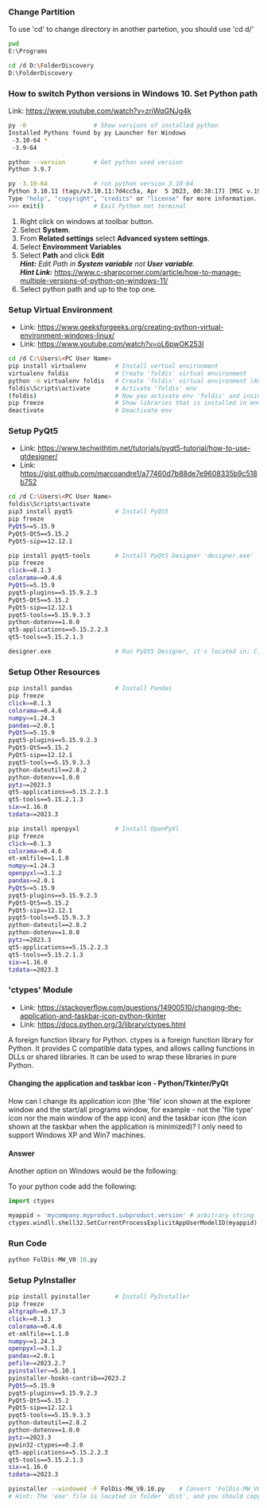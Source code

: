 ### **Change Partition**
To use 'cd' to change directory in another partetion, you should use 'cd d/'
```bash
pwd
E:\Programs

cd /d D:\FolderDiscovery
D:\FolderDiscovery
```

### **How to switch Python versions in Windows 10. Set Python path**

Link: https://www.youtube.com/watch?v=zriWqGNJg4k
```bash
py -0                   # Show versions of installed python
Installed Pythons found by py Launcher for Windows
 -3.10-64 *
 -3.9-64

python --version        # Get python used version
Python 3.9.7

py -3.10-64             # run python version 3.10-64
Python 3.10.11 (tags/v3.10.11:7d4cc5a, Apr  5 2023, 00:38:17) [MSC v.1929 64 bit (AMD64)] on win32
Type "help", "copyright", "credits" or "license" for more information.
>>> exit()              # Exit Python not terminal
```
1. Right click on windows at toolbar button.
2. Select **System**.
3. From **Related settings** select **Advanced system settings**.
4. Select **Enviromment Variables**
5. Select **Path** and click **Edit**<br>
   ***Hint:*** *Edit Path in **System variable** not **User variable**.*<br>
   ***Hint Link:*** https://www.c-sharpcorner.com/article/how-to-manage-multiple-versions-of-python-on-windows-11/
6. Select python path and up to the top one.

### **Setup Virtual Environment**
- Link: https://www.geeksforgeeks.org/creating-python-virtual-environment-windows-linux/
- Link: https://www.youtube.com/watch?v=oL6pwOK253I
```bash
cd /d C:\Users\<PC User Name>
pip install virtualenv        # Install vertual environment
virtualenv foldis             # Create 'foldis' virtual environment
python -m virtualenv foldis   # Create 'foldis' virtual environment (Another Method)
foldis\Scripts\activate       # Activate 'foldis' env
(foldis)                      # Now you activate env 'foldis' and inside it
pip freeze                    # Show libraries that is installed in env
deactivate                    # Deactivate env
```
### **Setup PyQt5**
- Link: https://www.techwithtim.net/tutorials/pyqt5-tutorial/how-to-use-qtdesigner/
- Link: https://gist.github.com/marcoandre1/a77460d7b88de7e9608335b9c518b752
```bash
cd /d C:\Users\<PC User Name>
foldis\Scripts\activate
pip3 install pyqt5            # Install PyQt5
pip freeze
PyQt5==5.15.9
PyQt5-Qt5==5.15.2
PyQt5-sip==12.12.1

pip install pyqt5-tools       # Install PyQt5 Designer 'designer.exe'
pip freeze
click==8.1.3
colorama==0.4.6
PyQt5==5.15.9
pyqt5-plugins==5.15.9.2.3
PyQt5-Qt5==5.15.2
PyQt5-sip==12.12.1
pyqt5-tools==5.15.9.3.3
python-dotenv==1.0.0
qt5-applications==5.15.2.2.3
qt5-tools==5.15.2.1.3

designer.exe                  # Run PyQt5 Designer, it's located in: C:\Users\<PC User Name>\anaconda3\Library\bin\designer.exe
```

### **Setup Other Resources**
```bash
pip install pandas            # Install Pandas
pip freeze
click==8.1.3
colorama==0.4.6
numpy==1.24.3
pandas==2.0.1
PyQt5==5.15.9
pyqt5-plugins==5.15.9.2.3
PyQt5-Qt5==5.15.2
PyQt5-sip==12.12.1
pyqt5-tools==5.15.9.3.3
python-dateutil==2.8.2
python-dotenv==1.0.0
pytz==2023.3
qt5-applications==5.15.2.2.3
qt5-tools==5.15.2.1.3
six==1.16.0
tzdata==2023.3

pip install openpyxl          # Install OpenPyXl
pip freeze
click==8.1.3
colorama==0.4.6
et-xmlfile==1.1.0
numpy==1.24.3
openpyxl==3.1.2
pandas==2.0.1
PyQt5==5.15.9
pyqt5-plugins==5.15.9.2.3
PyQt5-Qt5==5.15.2
PyQt5-sip==12.12.1
pyqt5-tools==5.15.9.3.3
python-dateutil==2.8.2
python-dotenv==1.0.0
pytz==2023.3
qt5-applications==5.15.2.2.3
qt5-tools==5.15.2.1.3
six==1.16.0
tzdata==2023.3
```

### **'ctypes' Module**
- Link: https://stackoverflow.com/questions/14900510/changing-the-application-and-taskbar-icon-python-tkinter
- Link: https://docs.python.org/3/library/ctypes.html

A foreign function library for Python. ctypes is a foreign function library for Python. It provides C compatible data types, and allows calling functions in DLLs or shared libraries. It can be used to wrap these libraries in pure Python.

#### **Changing the application and taskbar icon - Python/Tkinter/PyQt**
How can I change its application icon (the 'file' icon shown at the explorer window and the start/all programs window, for example - not the 'file type' icon nor the main window of the app icon) and the taskbar icon (the icon shown at the taskbar when the application is minimized)? I only need to support Windows XP and Win7 machines.
#### **Answer**
Another option on Windows would be the following:

To your python code add the following:
```python
import ctypes

myappid = 'mycompany.myproduct.subproduct.version' # arbitrary string
ctypes.windll.shell32.SetCurrentProcessExplicitAppUserModelID(myappid)
```

### **Run Code**
```python
python FolDis-MW_V0.10.py
```

### **Setup PyInstaller**
```bash
pip install pyinstaller       # Install PyInstaller
pip freeze
altgraph==0.17.3
click==8.1.3
colorama==0.4.6
et-xmlfile==1.1.0
numpy==1.24.3
openpyxl==3.1.2
pandas==2.0.1
pefile==2023.2.7
pyinstaller==5.10.1
pyinstaller-hooks-contrib==2023.2
PyQt5==5.15.9
pyqt5-plugins==5.15.9.2.3
PyQt5-Qt5==5.15.2
PyQt5-sip==12.12.1
pyqt5-tools==5.15.9.3.3
python-dateutil==2.8.2
python-dotenv==1.0.0
pytz==2023.3
pywin32-ctypes==0.2.0
qt5-applications==5.15.2.2.3
qt5-tools==5.15.2.1.3
six==1.16.0
tzdata==2023.3

pyinstaller --windowed -F FolDis-MW_V0.10.py    # Convert 'FolDis-MW_V0.10.py' to 'exe' file, '-F' to create a one-file bundled executable.
# Hint: The 'exe' file is located in folder 'dist', and you should copy image/icon files to this folder.
```